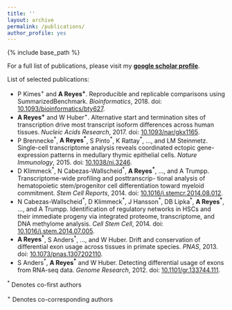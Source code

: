 ```yaml
---
title: ''
layout: archive
permalink: /publications/
author_profile: yes
---
```


{% include base_path %}

For a full list of publications, please visit my **[google scholar profile](https://scholar.google.com/citations?user=8QLuIWgAAAAJ&hl)**.

List of selected publications:

* P Kimes<sup>+</sup> and **A Reyes<sup>+</sup>**. Reproducible and replicable comparisons using SummarizedBenchmark. *Bioinformatics*, 2018. doi:
[10.1093/bioinformatics/bty627](https://doi.org/10.1093/bioinformatics/bty627).
* **A Reyes<sup>+</sup>** and W Huber<sup>+</sup>. Alternative start and termination sites of transcription drive most transcript isoform differences across human tissues. *Nucleic Acids Research*, 2017. doi: [10.1093/nar/gkx1165](https://doi.org/10.1093/nar/gkx1165).
* P Brennecke<sup>\*</sup>, **A Reyes<sup>\*</sup>**, S Pinto<sup>\*</sup>, K Rattay<sup>\*</sup>, ..., and LM Steinmetz. Single-cell transcriptome analysis reveals coordinated ectopic gene-expression patterns in medullary thymic epithelial cells. *Nature Immunology*, 2015. doi: [10.1038/ni.3246](https://doi.org/10.1038/ni.3246).
* D Klimmeck<sup>\*</sup>, N Cabezas-Wallscheid<sup>\*</sup>, **A Reyes<sup>\*</sup>**, ..., and A Trumpp. Transcriptome-wide profiling and posttranscrip- tional analysis of hematopoietic stem/progenitor cell differentiation toward myeloid commitment. *Stem Cell Reports*, 2014. doi: [10.1016/j.stemcr.2014.08.012](https://doi.org/10.1016/j.stemcr.2014.08.012).
* N Cabezas-Wallscheid<sup>\*</sup>, D Klimmeck<sup>\*</sup>, J Hansson<sup>\*</sup>, DB Lipka<sup>\*</sup>, **A Reyes<sup>\*</sup>**, ..., and A Trumpp. Identification of regulatory networks in HSCs and their immediate progeny via integrated proteome, transcriptome, and DNA methylome analysis. *Cell Stem Cell*, 2014. doi: [10.1016/j.stem.2014.07.005](https://doi.org/10.1016/j.stem.2014.07.005).
*  **A Reyes<sup>\*</sup>**, S Anders<sup>\*</sup>, ..., and W Huber. Drift and conservation of differential exon usage across tissues in primate species. *PNAS*, 2013. doi: [10.1073/pnas.1307202110](https://doi.org/10.1073/pnas.1307202110).
* S Anders<sup>\*</sup>, **A Reyes<sup>\*</sup>** and W Huber. Detecting differential usage of exons from RNA-seq data. *Genome Research*, 2012. doi: [10.1101/gr.133744.111](https://doi.org/10.1101/gr.133744.111). 

<sup>*</sup> Denotes co-first authors

<sup>+</sup> Denotes co-corresponding authors